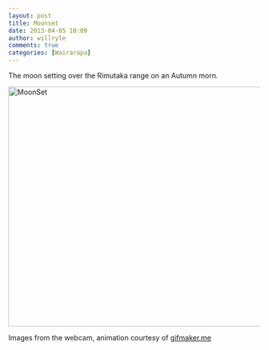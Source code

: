 ```yaml
---
layout: post
title: Moonset
date: 2013-04-05 10:09
author: willryle
comments: true
categories: [Wairarapa]
---
```

The moon setting over the Rimutaka range on an Autumn morn.

<img class="aligncenter size-full wp-image-1583" alt="MoonSet" src="http://willryle.files.wordpress.com/2013/04/moonset.gif" width="640" height="480" />

Images from the webcam, animation courtesy of <a href="http://gifmaker.me/" target="_blank">gifmaker.me</a>  <a title="gifmaker.me" href="http://gifmaker.me/" target="_blank">
</a>
